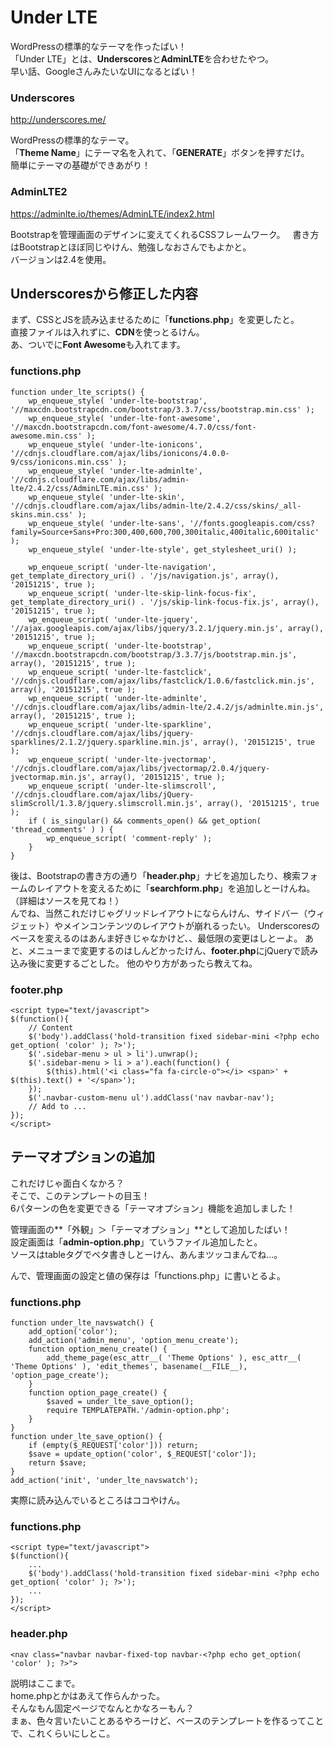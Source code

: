 # Under LTE

WordPressの標準的なテーマを作ったばい！  
「Under LTE」とは、**Underscores**と**AdminLTE**を合わせたやつ。  
早い話、GoogleさんみたいなUIになるとばい！

### Underscores
<http://underscores.me/>

WordPressの標準的なテーマ。  
「**Theme Name**」にテーマ名を入れて、「**GENERATE**」ボタンを押すだけ。  
簡単にテーマの基礎ができあがり！  

### AdminLTE2
<https://adminlte.io/themes/AdminLTE/index2.html>

Bootstrapを管理画面のデザインに変えてくれるCSSフレームワーク。  
書き方はBootstrapとほぼ同じやけん、勉強しなおさんでもよかと。  
バージョンは2.4を使用。    

## Underscoresから修正した内容

まず、CSSとJSを読み込ませるために「**functions.php**」を変更したと。  
直接ファイルは入れずに、**CDN**を使っとるけん。  
あ、ついでに**Font Awesome**も入れてます。  

### functions.php
    function under_lte_scripts() {
        wp_enqueue_style( 'under-lte-bootstrap', '//maxcdn.bootstrapcdn.com/bootstrap/3.3.7/css/bootstrap.min.css' );
        wp_enqueue_style( 'under-lte-font-awesome', '//maxcdn.bootstrapcdn.com/font-awesome/4.7.0/css/font-awesome.min.css' );
        wp_enqueue_style( 'under-lte-ionicons', '//cdnjs.cloudflare.com/ajax/libs/ionicons/4.0.0-9/css/ionicons.min.css' );
        wp_enqueue_style( 'under-lte-adminlte', '//cdnjs.cloudflare.com/ajax/libs/admin-lte/2.4.2/css/AdminLTE.min.css' );
        wp_enqueue_style( 'under-lte-skin', '//cdnjs.cloudflare.com/ajax/libs/admin-lte/2.4.2/css/skins/_all-skins.min.css' );
        wp_enqueue_style( 'under-lte-sans', '//fonts.googleapis.com/css?family=Source+Sans+Pro:300,400,600,700,300italic,400italic,600italic' );
        wp_enqueue_style( 'under-lte-style', get_stylesheet_uri() );

        wp_enqueue_script( 'under-lte-navigation', get_template_directory_uri() . '/js/navigation.js', array(), '20151215', true );
        wp_enqueue_script( 'under-lte-skip-link-focus-fix', get_template_directory_uri() . '/js/skip-link-focus-fix.js', array(), '20151215', true );
        wp_enqueue_script( 'under-lte-jquery', '//ajax.googleapis.com/ajax/libs/jquery/3.2.1/jquery.min.js', array(), '20151215', true );
        wp_enqueue_script( 'under-lte-bootstrap', '//maxcdn.bootstrapcdn.com/bootstrap/3.3.7/js/bootstrap.min.js', array(), '20151215', true );
        wp_enqueue_script( 'under-lte-fastclick', '//cdnjs.cloudflare.com/ajax/libs/fastclick/1.0.6/fastclick.min.js', array(), '20151215', true );
        wp_enqueue_script( 'under-lte-adminlte', '//cdnjs.cloudflare.com/ajax/libs/admin-lte/2.4.2/js/adminlte.min.js', array(), '20151215', true );
        wp_enqueue_script( 'under-lte-sparkline', '//cdnjs.cloudflare.com/ajax/libs/jquery-sparklines/2.1.2/jquery.sparkline.min.js', array(), '20151215', true );
        wp_enqueue_script( 'under-lte-jvectormap', '//cdnjs.cloudflare.com/ajax/libs/jvectormap/2.0.4/jquery-jvectormap.min.js', array(), '20151215', true );
        wp_enqueue_script( 'under-lte-slimscroll', '//cdnjs.cloudflare.com/ajax/libs/jQuery-slimScroll/1.3.8/jquery.slimscroll.min.js', array(), '20151215', true );    
        if ( is_singular() && comments_open() && get_option( 'thread_comments' ) ) {
            wp_enqueue_script( 'comment-reply' );
        }
    }

後は、Bootstrapの書き方の通り「**header.php**」ナビを追加したり、検索フォームのレイアウトを変えるために「**searchform.php**」を追加しとーけんね。（詳細はソースを見てね！）  
んでね、当然これだけじゃグリッドレイアウトにならんけん、サイドバー（ウィジェット）やメインコンテンツのレイアウトが崩れるったい。 
Underscoresのベースを変えるのはあんま好きじゃなかけど、、最低限の変更はしとーよ。 
あと、メニューまで変更するのはしんどかったけん、**footer.php**にjQueryで読み込み後に変更するごとした。
他のやり方があったら教えてね。  

### footer.php
    <script type="text/javascript">
    $(function(){
        // Content
        $('body').addClass('hold-transition fixed sidebar-mini <?php echo get_option( 'color' ); ?>');
        $('.sidebar-menu > ul > li').unwrap();
        $('.sidebar-menu > li > a').each(function() {
            $(this).html('<i class="fa fa-circle-o"></i> <span>' + $(this).text() + '</span>');
        });
        $('.navbar-custom-menu ul').addClass('nav navbar-nav');
        // Add to ...
    });
    </script>

## テーマオプションの追加

これだけじゃ面白くなかろ？  
そこで、このテンプレートの目玉！  
6パターンの色を変更できる「テーマオプション」機能を追加しました！  

管理画面の**「外観」＞「テーマオプション」**として追加したばい！  
設定画面は「**admin-option.php**」ていうファイル追加したと。  
ソースはtableタグでベタ書きしとーけん、あんまツッコまんでね...。  

んで、管理画面の設定と値の保存は「functions.php」に書いとるよ。  

### functions.php
    function under_lte_navswatch() {
        add_option('color');
        add_action('admin_menu', 'option_menu_create');
        function option_menu_create() {
            add_theme_page(esc_attr__( 'Theme Options' ), esc_attr__( 'Theme Options' ), 'edit_themes', basename(__FILE__), 'option_page_create');
        }
        function option_page_create() {
            $saved = under_lte_save_option();
            require TEMPLATEPATH.'/admin-option.php';
        }
    }
    function under_lte_save_option() {
        if (empty($_REQUEST['color'])) return;
        $save = update_option('color', $_REQUEST['color']);
        return $save;
    }
    add_action('init', 'under_lte_navswatch');

実際に読み込んでいるところはココやけん。  

### functions.php
    <script type="text/javascript">
    $(function(){
        ...
        $('body').addClass('hold-transition fixed sidebar-mini <?php echo get_option( 'color' ); ?>');
        ...
    });
    </script>
    
### header.php
	<nav class="navbar navbar-fixed-top navbar-<?php echo get_option( 'color' ); ?>">

説明はここまで。  
home.phpとかはあえて作らんかった。  
そんなもん固定ページでなんとかなろーもん？  
まぁ、色々言いたいことあるやろーけど、ベースのテンプレートを作るってことで、これくらいにしとこ。  
